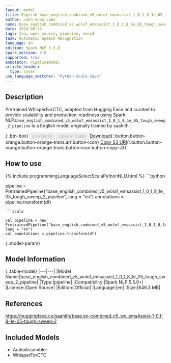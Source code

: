 ```yaml
---
layout: model
title: English base_english_combined_v5_wolof_emsassist_1_0_1_8_1e_05_tough_sweep_2_pipeline pipeline WhisperForCTC from saahith
author: John Snow Labs
name: base_english_combined_v5_wolof_emsassist_1_0_1_8_1e_05_tough_sweep_2_pipeline
date: 2024-09-23
tags: [en, open_source, pipeline, onnx]
task: Automatic Speech Recognition
language: en
edition: Spark NLP 5.5.0
spark_version: 3.0
supported: true
annotator: PipelineModel
article_header:
  type: cover
use_language_switcher: "Python-Scala-Java"
---
```


## Description

Pretrained WhisperForCTC, adapted from Hugging Face and curated to provide scalability and production-readiness using Spark NLP.`base_english_combined_v5_wolof_emsassist_1_0_1_8_1e_05_tough_sweep_2_pipeline` is a English model originally trained by saahith.

{:.btn-box}
<button class="button button-orange" disabled>Live Demo</button>
<button class="button button-orange" disabled>Open in Colab</button>
[Download](https://s3.amazonaws.com/auxdata.johnsnowlabs.com/public/models/base_english_combined_v5_wolof_emsassist_1_0_1_8_1e_05_tough_sweep_2_pipeline_en_5.5.0_3.0_1727052312003.zip){:.button.button-orange.button-orange-trans.arr.button-icon}
[Copy S3 URI](s3://auxdata.johnsnowlabs.com/public/models/base_english_combined_v5_wolof_emsassist_1_0_1_8_1e_05_tough_sweep_2_pipeline_en_5.5.0_3.0_1727052312003.zip){:.button.button-orange.button-orange-trans.button-icon.button-copy-s3}

## How to use



<div class="tabs-box" markdown="1">
{% include programmingLanguageSelectScalaPythonNLU.html %}
```python

pipeline = PretrainedPipeline("base_english_combined_v5_wolof_emsassist_1_0_1_8_1e_05_tough_sweep_2_pipeline", lang = "en")
annotations =  pipeline.transform(df)   

```
```scala

val pipeline = new PretrainedPipeline("base_english_combined_v5_wolof_emsassist_1_0_1_8_1e_05_tough_sweep_2_pipeline", lang = "en")
val annotations = pipeline.transform(df)

```
</div>

{:.model-param}
## Model Information

{:.table-model}
|---|---|
|Model Name:|base_english_combined_v5_wolof_emsassist_1_0_1_8_1e_05_tough_sweep_2_pipeline|
|Type:|pipeline|
|Compatibility:|Spark NLP 5.5.0+|
|License:|Open Source|
|Edition:|Official|
|Language:|en|
|Size:|646.3 MB|

## References

https://huggingface.co/saahith/base.en-combined_v5_wo_emsAssist-1-0.1-8-1e-05-tough-sweep-2

## Included Models

- AudioAssembler
- WhisperForCTC